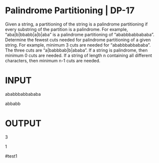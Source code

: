 # Palindrome Partitioning | DP-17

Given a string, a partitioning of the string is a palindrome partitioning if every substring of the partition is a palindrome. For example, “aba|b|bbabb|a|b|aba” is a palindrome partitioning of “ababbbabbababa”. Determine the fewest cuts needed for palindrome partitioning of a given string. For example, minimum 3 cuts are needed for “ababbbabbababa”. The three cuts are “a|babbbab|b|ababa”. If a string is palindrome, then minimum 0 cuts are needed. If a string of length n containing all different characters, then minimum n-1 cuts are needed.


# INPUT

ababbbabbababa

abbabb

# OUTPUT

3

1



#test1



















































































